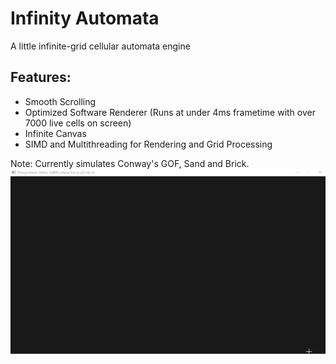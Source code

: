# Infinity Automata 
A little infinite-grid cellular automata engine
## Features:
  * Smooth Scrolling
  * Optimized Software Renderer (Runs at under 4ms frametime with over 7000 live cells on screen)
  * Infinite Canvas  
  * SIMD and Multithreading for Rendering and Grid Processing
  
Note: Currently simulates Conway's GOF, Sand and Brick.
![Demo](renderer_new3.gif)

